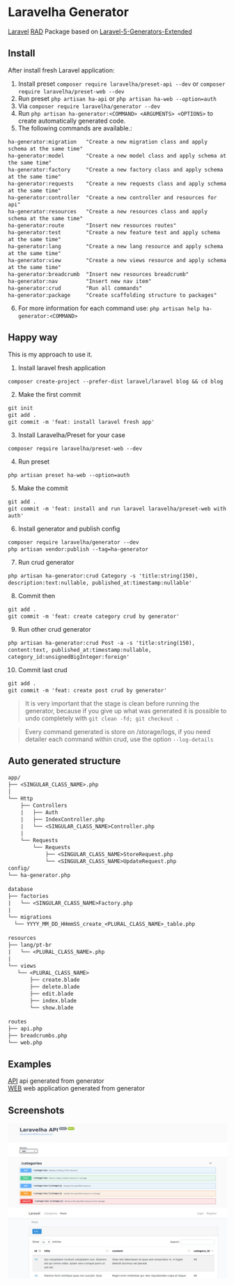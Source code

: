 # Laravelha Generator
[Laravel](https://laravel.com/) [RAD](https://pt.wikipedia.org/wiki/Desenvolvimento_r%C3%A1pido_de_aplica%C3%A7%C3%B5es) Package  based on [Laravel-5-Generators-Extended](https://github.com/laracasts/Laravel-5-Generators-Extended) 

## Install
After install fresh Laravel application:

1. Install preset `composer require laravelha/preset-api --dev` or `composer require laravelha/preset-web --dev` 
2. Run preset `php artisan ha-api` or `php artisan ha-web --option=auth`
3. Via `composer require laravelha/generator --dev`
4. Run `php artisan ha-generator:<COMMAND> <ARGUMENTS> <OPTIONS>` to create automatically generated code.
5. The following commands are available.:
```shell script
ha-generator:migration   "Create a new migration class and apply schema at the same time"
ha-generator:model       "Create a new model class and apply schema at the same time"
ha-generator:factory     "Create a new factory class and apply schema at the same time"
ha-generator:requests    "Create a new requests class and apply schema at the same time"
ha-generator:controller  "Create a new controller and resources for api"
ha-generator:resources   "Create a new resources class and apply schema at the same time"
ha-generator:route       "Insert new resources routes"
ha-generator:test        "Create a new feature test and apply schema at the same time"
ha-generator:lang        "Create a new lang resource and apply schema at the same time"
ha-generator:view        "Create a new views resource and apply schema at the same time"
ha-generator:breadcrumb  "Insert new resources breadcrumb"
ha-generator:nav         "Insert new nav item"
ha-generator:crud        "Run all commands"
ha-generator:package     "Create scaffolding structure to packages"
```
6. For more information for each command use:
`php artisan help ha-generator:<COMMAND>`

## Happy way
This is my approach to use it.

1. Install laravel fresh application
```shell script
composer create-project --prefer-dist laravel/laravel blog && cd blog
```

2. Make the first commit
```shell script
git init
git add .
git commit -m 'feat: install laravel fresh app'
```

3. Install Laravelha/Preset for your case
```shell script
composer require laravelha/preset-web --dev
```

4. Run preset
```shell script
php artisan preset ha-web --option=auth
```

5. Make the commit
```shell script
git add .
git commit -m 'feat: install and run laravel laravelha/preset-web with auth'
```

6. Install generator and publish config
```shell script
composer require laravelha/generator --dev
php artisan vendor:publish --tag=ha-generator
```

7. Run crud generator
```shell script
php artisan ha-generator:crud Category -s 'title:string(150), description:text:nullable, published_at:timestamp:nullable'
```

8. Commit then
```shell script
git add .
git commit -m 'feat: create category crud by generator'
```

9. Run other crud generator
```shell script
php artisan ha-generator:crud Post -a -s 'title:string(150), content:text, published_at:timestamp:nullable, category_id:unsignedBigInteger:foreign'
```

10. Commit last crud
```shell script
git add .
git commit -m 'feat: create post crud by generator'
```

> It is very important that the stage is clean before running the generator, because if you give up what was generated it is possible to undo completely with `git clean -fd; git checkout .`


> Every command generated is store on /storage/logs, if you need detailer each command within crud, use the option `--log-details`


## Auto generated structure
  
```
app/
├── <SINGULAR_CLASS_NAME>.php
│
└── Http
    ├── Controllers
    |   ├── Auth
    |   ├── IndexController.php
    |   └── <SINGULAR_CLASS_NAME>Controller.php
    |
    └── Requests
        └── Requests
            ├── <SINGULAR_CLASS_NAME>StoreRequest.php
            └── <SINGULAR_CLASS_NAME>UpdateRequest.php
config/
└── ha-generator.php

database
├── factories
|   └── <SINGULAR_CLASS_NAME>Factory.php
|
└── migrations
  └── YYYY_MM_DD_HHmmSS_create_<PLURAL_CLASS_NAME>_table.php

resources
├── lang/pt-br
|   └── <PLURAL_CLASS_NAME>.php
|
└── views
   └── <PLURAL_CLASS_NAME>
       ├── create.blade
       ├── delete.blade
       ├── edit.blade
       ├── index.blade
       └── show.blade
  
routes
├── api.php
├── breadcrumbs.php
└── web.php

```

## Examples
[API](https://github.com/laravelha/poc-api) api generated from generator   
[WEB](https://github.com/laravelha/poc-api) web application generated from generator

## Screenshots
![API](/.github/images/api.jpeg)
![WEB](/.github/images/web.jpeg)


